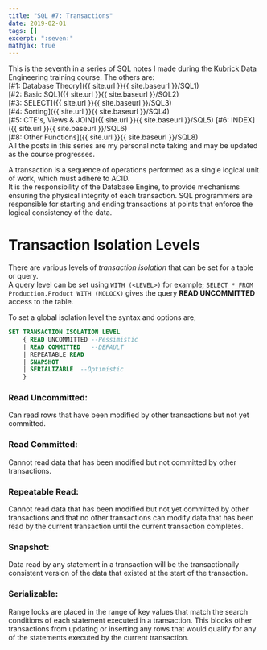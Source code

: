 ```yaml
---
title: "SQL #7: Transactions"
date: 2019-02-01
tags: []
excerpt: ":seven:"
mathjax: true
---
```


This is the seventh in a series of SQL notes I made during the [Kubrick](https://kubrickgroup.com/) Data Engineering training course. The others are:  
[#1: Database Theory]({{ site.url }}{{ site.baseurl }}/SQL1)  
[#2: Basic SQL]({{ site.url }}{{ site.baseurl }}/SQL2)  
[#3: SELECT]({{ site.url }}{{ site.baseurl }}/SQL3)  
[#4: Sorting]({{ site.url }}{{ site.baseurl }}/SQL4)  
[#5: CTE's, Views & JOIN]({{ site.url }}{{ site.baseurl }}/SQL5)  [#6: INDEX]({{ site.url }}{{ site.baseurl }}/SQL6)  
[#8: Other Functions]({{ site.url }}{{ site.baseurl }}/SQL8)  
All the posts in this series are my personal note taking and may be updated as the course progresses.  

A transaction is a sequence of operations performed as a single logical unit of work, which must adhere to ACID.  
It is the responsibility of the Database Engine, to provide mechanisms ensuring the physical integrity of each transaction. SQL programmers are responsible for starting and ending transactions at points that enforce the logical consistency of the data.  


# Transaction Isolation Levels
There are various levels of *transaction isolation* that can be set for a table or query.  
A query level can be set using `WITH (<LEVEL>)` for example; `SELECT * FROM Production.Product WITH (NOLOCK)` gives the query **READ UNCOMMITTED** access to the table.  
 
To set a global isolation level the syntax and options are;

```sql
SET TRANSACTION ISOLATION LEVEL 
    { READ UNCOMMITTED --Pessimistic 
    | READ COMMITTED   --DEFAULT 
    | REPEATABLE READ 
    | SNAPSHOT 
    | SERIALIZABLE  --Optimistic 
    }
```  

### Read Uncommitted: 
Can read rows that have been modified by other transactions but not yet committed. 

### Read Committed: 
Cannot read data that has been modified but not committed by other transactions. 

### Repeatable Read: 
Cannot read data that has been modified but not yet committed by other transactions and that no other transactions can modify data that has been read by the current transaction until the current transaction completes. 

### Snapshot: 
Data read by any statement in a transaction will be the transactionally consistent version of the data that existed at the start of the transaction. 

### Serializable: 
Range locks are placed in the range of key values that match the search conditions of each statement executed in a transaction. This blocks other transactions from updating or inserting any rows that would qualify for any of the statements executed by the current transaction.  

